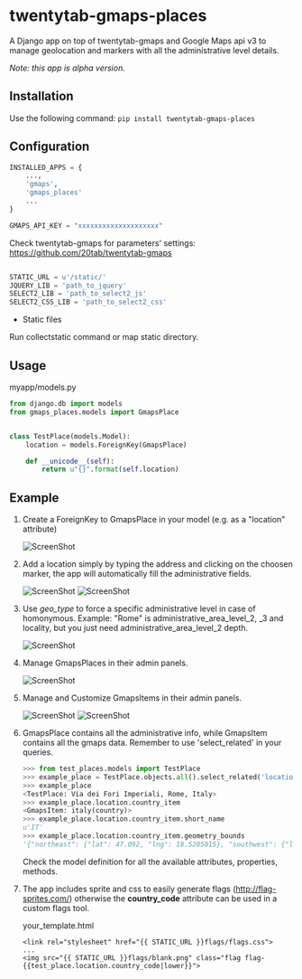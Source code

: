 twentytab-gmaps-places
=====================

A Django app on top of twentytab-gmaps and Google Maps api v3 to manage geolocation and markers with all the administrative level details.

*Note: this app is alpha version.*

## Installation

Use the following command: ```pip install twentytab-gmaps-places```

## Configuration

```py
INSTALLED_APPS = {
    ...,
    'gmaps',
    'gmaps_places'
    ...
}

GMAPS_API_KEY = "xxxxxxxxxxxxxxxxxxxx"

```

Check twentytab-gmaps for parameters' settings:
https://github.com/20tab/twentytab-gmaps

```py

STATIC_URL = u'/static/'
JQUERY_LIB = 'path_to_jquery'
SELECT2_LIB = 'path_to_select2_js'
SELECT2_CSS_LIB = 'path_to_select2_css'

```


- Static files

Run collectstatic command or map static directory.

## Usage

myapp/models.py
```py
from django.db import models
from gmaps_places.models import GmapsPlace


class TestPlace(models.Model):
    location = models.ForeignKey(GmapsPlace)

    def __unicode__(self):
        return u"{}".format(self.location)
```

## Example
1. Create a ForeignKey to GmapsPlace in your model (e.g. as a "location" attribute)

    ![ScreenShot](https://raw.github.com/20tab/twentytab-gmaps-places/master/img/screenshot1-models.png)

2. Add a location simply by typing the address and clicking on the choosen marker, the app will automatically fill the administrative fields.

    ![ScreenShot](https://raw.github.com/20tab/twentytab-gmaps-places/master/img/screenshot2-address.png)
    ![ScreenShot](https://raw.github.com/20tab/twentytab-gmaps-places/master/img/screenshot2b-address.png)

3. Use *geo_type* to force a specific administrative level in case of homonymous. Example: "Rome" is administrative_area_level_2, _3 and locality, but you just need administrative_area_level_2 depth.

    ![ScreenShot](https://raw.github.com/20tab/twentytab-gmaps-places/master/img/screenshot3-geo_type.png)

4. Manage GmapsPlaces in their admin panels.

    ![ScreenShot](https://raw.github.com/20tab/twentytab-gmaps-places/master/img/screenshot4-gmaps_places_admin.png)

5. Manage and Customize GmapsItems in their admin panels.

    ![ScreenShot](https://raw.github.com/20tab/twentytab-gmaps-places/master/img/screenshot5-gmaps_items_admin.png)
    ![ScreenShot](https://raw.github.com/20tab/twentytab-gmaps-places/master/img/screenshot5b-gmaps_items_admin.png)

6. GmapsPlace contains all the administrative info, while GmapsItem contains all the gmaps data. Remember to use 'select_related' in your queries.

    ```py
    >>> from test_places.models import TestPlace
    >>> example_place = TestPlace.objects.all().select_related('location', 'location__country_item')[0]
    >>> example_place
    <TestPlace: Via dei Fori Imperiali, Rome, Italy>
    >>> example_place.location.country_item
    <GmapsItem: italy(country)>
    >>> example_place.location.country_item.short_name
    u'IT'
    >>> example_place.location.country_item.geometry_bounds
    '{"northeast": {"lat": 47.092, "lng": 18.5205015}, "southwest": {"lat": 35.4929201, "lng": 6.6267201}}'
    ```
    Check the model definition for all the available attributes, properties, methods.

7. The app includes sprite and css to easily generate flags (http://flag-sprites.com/) otherwise the **country_code** attribute can be used in a custom flags tool.

    your_template.html
    ```django
    <link rel="stylesheet" href="{{ STATIC_URL }}flags/flags.css">
    ...
    <img src="{{ STATIC_URL }}flags/blank.png" class="flag flag-{{test_place.location.country_code|lower}}">
    ```
